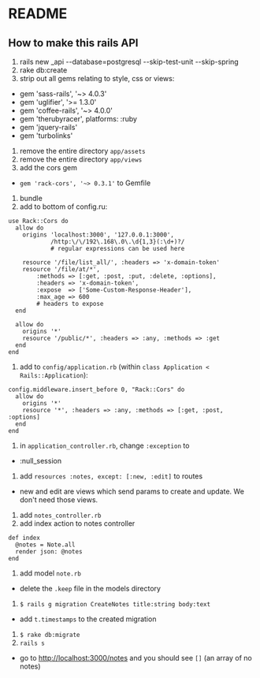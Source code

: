 # README

## How to make this rails API

1. rails new <name of your api>_api --database=postgresql --skip-test-unit --skip-spring
1. rake db:create
1. strip out all gems relating to style, css or views:
  * gem 'sass-rails', '~> 4.0.3'
  * gem 'uglifier', '>= 1.3.0'
  * gem 'coffee-rails', '~> 4.0.0'
  * gem 'therubyracer',  platforms: :ruby
  * gem 'jquery-rails'
  * gem 'turbolinks'
1. remove the entire directory `app/assets`
1. remove the entire directory `app/views`
1. add the cors gem
  * `gem 'rack-cors', '~> 0.3.1'` to Gemfile
1. bundle
1. add to bottom of config.ru:

  ```
  use Rack::Cors do
    allow do
      origins 'localhost:3000', '127.0.0.1:3000',
              /http:\/\/192\.168\.0\.\d{1,3}(:\d+)?/
              # regular expressions can be used here

      resource '/file/list_all/', :headers => 'x-domain-token'
      resource '/file/at/*',
          :methods => [:get, :post, :put, :delete, :options],
          :headers => 'x-domain-token',
          :expose  => ['Some-Custom-Response-Header'],
          :max_age => 600
          # headers to expose
    end

    allow do
      origins '*'
      resource '/public/*', :headers => :any, :methods => :get
    end
  end
  ```

1. add to `config/application.rb` (within `class Application < Rails::Application`):

  ```
  config.middleware.insert_before 0, "Rack::Cors" do
    allow do
      origins '*'
      resource '*', :headers => :any, :methods => [:get, :post, :options]
    end
  end
  ```

1. in `application_controller.rb`, change `:exception` to
  * :null_session
1. add `resources :notes, except: [:new, :edit]` to routes
  * new and edit are views which send params to create and update. We don't need those views.
1. add `notes_controller.rb`
1. add index action to notes controller

  ```
  def index
    @notes = Note.all
    render json: @notes
  end
  ```

1. add model `note.rb`
  * delete the `.keep` file in the models directory
1. `$ rails g migration CreateNotes title:string body:text`
  * add `t.timestamps` to the created migration
1. `$ rake db:migrate`
1. `rails s`
  * go to [http://localhost:3000/notes](http://localhost:3000/notes) and you should see `[]` (an array of no notes)
